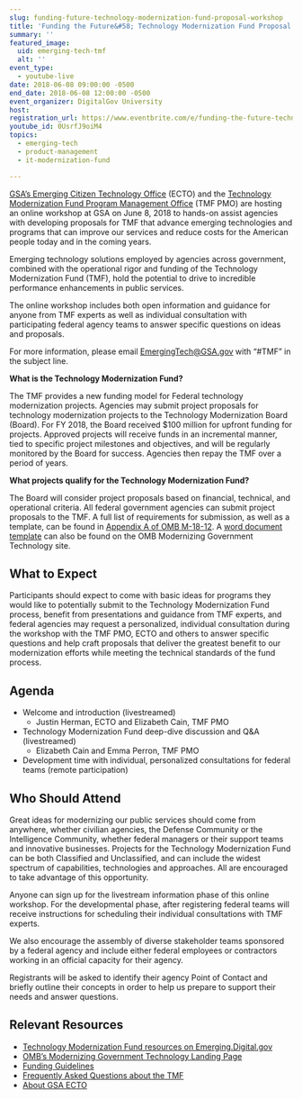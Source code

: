 ```yaml
---
slug: funding-future-technology-modernization-fund-proposal-workshop
title: 'Funding the Future&#58; Technology Modernization Fund Proposal Workshop'
summary: ''
featured_image:
  uid: emerging-tech-tmf
  alt: ''
event_type:
  - youtube-live
date: 2018-06-08 09:00:00 -0500
end_date: 2018-06-08 12:00:00 -0500
event_organizer: DigitalGov University
host:
registration_url: https://www.eventbrite.com/e/funding-the-future-technology-modernization-fund-proposal-workshop-registration-46384593568
youtube_id: 0UsrfJ9oiM4
topics:
  - emerging-tech
  - product-management
  - it-modernization-fund

---
```

[GSA’s Emerging Citizen Technology Office](https://www.gsa.gov/technology/government-it-initiatives/emerging-citizen-technology) (ECTO) and the [Technology Modernization Fund Program Management Office](https://emerging.digital.gov/TMF/) (TMF PMO) are hosting an online workshop at GSA on June 8, 2018 to hands-on assist agencies with developing proposals for TMF that advance emerging technologies and programs that can improve our services and reduce costs for the American people today and in the coming years.

Emerging technology solutions employed by agencies across government, combined with the operational rigor and funding of the Technology Modernization Fund (TMF), hold the potential to drive to incredible performance enhancements in public services.

The online workshop includes both open information and guidance for anyone from TMF experts as well as individual consultation with participating federal agency teams to answer specific questions on ideas and proposals.

For more information, please email [EmergingTech@GSA.gov](EmergingTech@GSA.gov) with “#TMF” in the subject line.

**What is the Technology Modernization Fund?**

The TMF provides a new funding model for Federal technology modernization projects. Agencies may submit project proposals for technology modernization projects to the Technology Modernization Board (Board). For FY 2018, the Board received $100 million for upfront funding for projects. Approved projects will receive funds in an incremental manner, tied to specific project milestones and objectives, and will be regularly monitored by the Board for success. Agencies then repay the TMF over a period of years.

**What projects qualify for the Technology Modernization Fund?**

The Board will consider project proposals based on financial, technical, and operational criteria. All federal government agencies can submit project proposals to the TMF. A full list of requirements for submission, as well as a template, can be found in [Appendix A of OMB M-18-12](https://policy.cio.gov/modernizing-government-technology/). A [word document template](https://policy.cio.gov/assets/APPENDIXA.docx) can also be found on the OMB Modernizing Government Technology site.

## What to Expect

Participants should expect to come with basic ideas for programs they would like to potentially submit to the Technology Modernization Fund process, benefit from presentations and guidance from TMF experts, and federal agencies may request a personalized, individual consultation during the workshop with the TMF PMO, ECTO and others to answer specific questions and help craft proposals that deliver the greatest benefit to our modernization efforts while meeting the technical standards of the fund process.

## Agenda

- Welcome and introduction (livestreamed)
    - Justin Herman, ECTO and Elizabeth Cain, TMF PMO
- Technology Modernization Fund deep-dive discussion and Q&A (livestreamed)
    - Elizabeth Cain and Emma Perron, TMF PMO
- Development time with individual, personalized consultations for federal teams (remote participation)

## Who Should Attend

Great ideas for modernizing our public services should come from anywhere, whether civilian agencies, the Defense Community or the Intelligence Community, whether federal managers or their support teams and innovative businesses. Projects for the Technology Modernization Fund can be both Classified and Unclassified, and can include the widest spectrum of capabilities, technologies and approaches. All are encouraged to take advantage of this opportunity.

Anyone can sign up for the livestream information phase of this online workshop. For the developmental phase, after registering federal teams will receive instructions for scheduling their individual consultations with TMF experts.

We also encourage the assembly of diverse stakeholder teams sponsored by a federal agency and include either federal employees or contractors working in an official capacity for their agency. 

Registrants will be asked to identify their agency Point of Contact and briefly outline their concepts in order to help us prepare to support their needs and answer questions.


## Relevant Resources

- [Technology Modernization Fund resources on Emerging.Digital.gov](https://emerging.digital.gov/TMF/)
- [OMB’s Modernizing Government Technology Landing Page](https://policy.cio.gov/modernizing-government-technology/)
- [Funding Guidelines](https://policy.cio.gov/modernizing-government-technology/funding/)
- [Frequently Asked Questions about the TMF](https://policy.cio.gov/modernizing-government-technology/faq)
- [About GSA ECTO](https://www.gsa.gov/technology/government-it-initiatives/emerging-citizen-technology)

